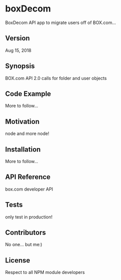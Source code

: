 # boxDecom
BoxDecom API app to migrate users off of BOX.com...

## Version

Aug 15, 2018

## Synopsis

BOX.com API 2.0 calls for folder and user objects

## Code Example

More to follow...

## Motivation

node and more node!

## Installation

More to follow...

## API Reference

box.com developer API

## Tests

only test in production!

## Contributors

No one... but me:)

## License

Respect to all NPM module developers
